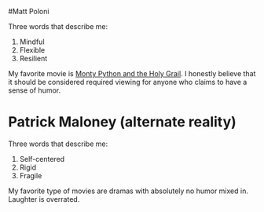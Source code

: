 #Matt Poloni

Three words that describe me:
1. Mindful
2. Flexible
3. Resilient

My favorite movie is [Monty Python and the Holy Grail](https://www.imdb.com/title/tt0071853/). I honestly believe that it should be considered required viewing for anyone who claims to have a sense of humor.

# Patrick Maloney (alternate reality)

Three words that describe me:
1. Self-centered
2. Rigid
3. Fragile

My favorite type of movies are dramas with absolutely no humor mixed in. Laughter is overrated.